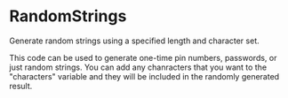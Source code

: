 # RandomStrings
Generate random strings using a specified length and character set.

This code can be used to generate one-time pin numbers, passwords, or just random strings.
You can add any chanracters that you want to the "characters" variable and they will be included in the randomly generated result.
